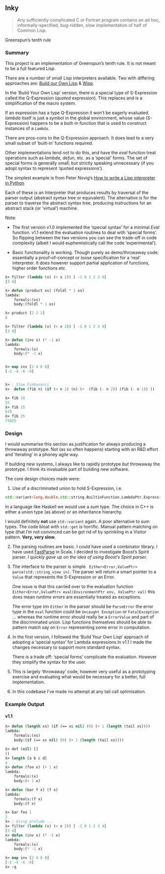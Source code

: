 ## Inky
> Any sufficiently complicated C or Fortran program contains an ad hoc, informally-specified, bug-ridden, slow implementation of half of Common Lisp.

Greenspun’s tenth rule

### Summary
This project is an implementation of Greenspun’s tenth rule. It is not meant to be a full featured Lisp. 

There are a number of small Lisp interpreters available. Two with differing approaches are: [Build our Own Lisp][1] & [Wisp][2].

In the ‘Build Your Own Lisp’ version, there is a special type of S-Expression called the Q-Expression (*quoted* expression). This replaces and is a simplification of the macro system.  

If an expression has a type Q-Expression it won’t be eagerly evaluated. *lambda* itself is just a symbol in the global environment, whose value (S-Expression) happens to be a built-in function that is used to construct instances of a `Lambda`.   

There are pros-cons to the Q-Expression approach. It does lead to a very small subset of ‘built-in’ functions required. 

Other implementations tend not to do this, and have the *eval* function treat operations such as *lambda*, *defun*, etc.  as a ’special’ forms. The set of special forms is generally small; but strictly speaking unnecessary (if you adopt syntax to represent ‘quoted expressions’).

The simplest example is from Peter Novig’s [How to write a Lisp interpreter in Python][3]

Each of these is an Interpreter that produces results by traversal of the parser output (abstract syntax tree or equivalent).  The alternative is for
the parser to traverse the abstract syntax tree, producing instructions for an abstract stack (or ‘virtual’) machine. 

Note:
* The first version v1.0 implemented the ‘special syntax’ for a minimal *Eval* function. v1.1 extend the evaluation routines to deal with ‘special forms’. So flipping between the two versions you can see the trade-off in code complexity (albeit I would euphemistically call the code ‘experimental’).

* Basic functionality is working. Though purely as demo/throwaway code; essentially a proof-of-concept or loose specification for a ‘real’ interpreter. It does however support partial application of functions, higher order functions etc.

```lisp
λ> filter (lambda (x) (> x 2)) [ -1 0 1 2 3 4]
[3 4]

λ> defun (product xs) (foldl * 1 xs)
lambda:
	formals:(xs)
	body:(foldl * 1 xs)

λ> product [2 2 2]
8

λ> filter (lambda (x) (> x 2)) [ -1 0 1 2 3 4]
[3 4]

λ> defun (inv x) (* -1 x)
lambda:
	formals:(x)
	body:(* -1 x)


λ> map inv [2 4 6 8]
[-2 -4 -6 -8]


λ> ; Slow Finbonacci
λ>  defun (fib n) (if (< n 2) (n) (+  (fib (- n 2)) (fib (- n 1)) ))

λ> fib 10
55
λ> fib 15
610
λ> fib 25
75025
```

### Design

I would summarise this section as justification for always producing a throwaway prototype. Not (as so often happens) starting with an R&D effort and ‘iterating’ in a phoney agile way. 

 If building new systems, I always like to rapidly prototype *but* throwaway the prototype. I think its invaluable part of building new software.

The core design choices made were:

1. Use of a discriminated union to hold S-Expression, i.e.
```cpp
std::variant<long,double,std::string,BuiltinFunction,LambdaPtr,ExpressionPtr> var;
```

In a language like Haskell we would use a *sum* type. The choice in C++ is either a union type (as above) or an inheritance hierarchy.

I would definitely **not** use `std::variant` again. A poor alternative to sum types. The code bloat with `std::get` is horrific. Manual pattern matching on type (that I’m not convinced can be got rid of by sprinkling in a Visitor pattern.
**Very, very slow**.

2. The parsing routines are basic. I could have used a combinator library. I have used [FastParse][4] in Scala. I decided to investigate Boost’s Spirit parser.  *I quickly gave up on the idea of using Boost’s Spirit parser.*

3.  The interface to the parser is simple ` Either<Error,ValuePtr> parse(std::string_view in)`. The parser will return a smart pointer to a `Value` that represents the S-Expression or an Error.

	One issue is that this carried over to the evaluation function `Either<Error,ValuePtr> eval(EnvironmentPtr env, ValuePtr val)` this does mean *runtime errors* are essentially treated as exceptions. 

	The error type inn `Either` in the parser should be `ParseError` the error type in the `eval` function could be `Uncaught Exception` or `FatalException` … whereas the runtime error should really be a `ErrorValue` and part of the discriminated union. Lisp functions themselves should be able to pattern match say on `Error` representing some error in computation.

4. In the first version, I followed the ‘Build Your Own Lisp’ approach of adopting a ‘special syntax’ for Lambda expressions.In v1.1 I made the changes necessary to support more standard syntax.  

	There is a trade off: ‘special forms’ complicate the evaluation. However they simplify the syntax for the user. 

5. This is largely ‘throwaway’ code, however very useful as a prototyping exercise and evaluating what would be necessary for a better, full implementation. 

6. In this codebase I’ve made no attempt at any tail call optimisation.

### Example Output
#### v1.1
```lisp
λ> defun (length xs) (if (== xs nil) (0) (+ 1 (length (tail xs))))
lambda:
	formals:(xs)
	body:(if (== xs nil) (0) (+ 1 (length (tail xs))))

λ> def (nil) []
()
λ> length [a b c d]
4
λ> defun (foo x) (+ 1 x)
lambda:
	formals:(x)
	body:(+ 1 x)

λ> defun (bar f x) (f x)
lambda:
	formals:(f x)
	body:(f x)

λ> bar foo 1
2
λ> ; Using prelude ...
λ> filter (lambda (x) (> x 2)) [ -1 0 1 2 3 4]
[3 4]
λ> defun (inv x) (* -1 x)
lambda:
	formals:(x)
	body:(* -1 x)

λ> map inv [2 4 6 8]
[-2 -4 -6 -8]
λ> :q
```

[1]:	https://github.com/orangeduck/BuildYourOwnLisp
[2]:	https://github.com/adam-mcdaniel/wisp
[3]:	https://norvig.com/lispy.html
[4]:	https://github.com/com-lihaoyi/fastparse
